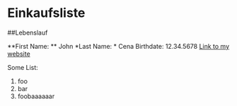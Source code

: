 # Einkaufsliste

##Lebenslauf

**First Name: ** John
*Last Name: * Cena
Birthdate: 12.34.5678
[Link to my website](https://asdfMywebsideWhatever.com)

Some List:

1. foo
2. bar
3. foobaaaaaar